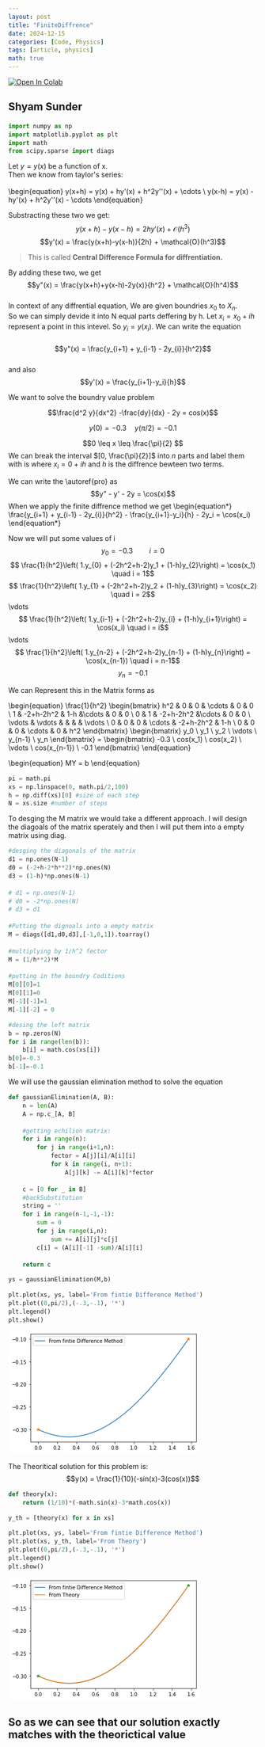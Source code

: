 ```yaml
---
layout: post
title: "FiniteDiffrence"
date: 2024-12-15
categories: [Code, Physics]
tags: [article, physics]
math: true
---
```


<a href="https://colab.research.google.com/github/iashyam/Mp3/blob/main/FiniteDiffrence.ipynb" target="_parent"><img src="https://colab.research.google.com/assets/colab-badge.svg" alt="Open In Colab"/></a>

## Shyam Sunder


```python
import numpy as np
import matplotlib.pyplot as plt
import math
from scipy.sparse import diags
```

Let $y = y(x)$ be a function of x. 
<br>
Then we know from taylor's series: 
<br>
<br>
\begin{equation}
y(x+h) = y(x) + hy'(x) + h^2y''(x) + \cdots \\
y(x-h) = y(x) - hy'(x) + h^2y''(x) - \cdots
\end{equation}

Substracting these two we get:
$$y(x+h)-y(x-h)=2hy'(x) + \mathcal{O}(h^3)$$
$$y'(x) = \frac{y(x+h)-y(x-h)}{2h} + \mathcal{O}(h^3)$$

>This is called **Central Difference Formula for diffrentiation.**

By adding these two, we get
$$y"(x) = \frac{y(x+h)+y(x-h)-2y(x)}{h^2} + \mathcal{O}(h^4)$$
<br>
In context of any diffrential equation, We are given boundries $x_0$ to $X_n$. <br> So we can simply devide it into N equal parts deffering by h. Let $x_i = x_0 + ih$ represent a point in this intevel. So $y_i = y(x_i)$. We can write the equation <br> <br>
$$y"(x) = \frac{y_{i+1} + y_{i-1} - 2y_{i}}{h^2}$$\
and also 
$$y'(x) = \frac{y_{i+1}-y_i}{h}$$

We want to solve the boundry value problem

$$\frac{d^2 y}{dx^2} -\frac{dy}{dx} - 2y = cos(x)$$


$$y(0) = -0.3 \quad y(\pi/2)= -0.1$$


$$0 \leq x \leq \frac{\pi}{2} $$
We can break the interval $[0, \frac{\pi}{2}]$ into $n$ parts and label them with is where
$x_i = 0 + ih$ and $h$ is the diffrence bewteen two terms.

We can write the \autoref{pro} as
$$y" - y' - 2y = \cos(x)$$
When we apply the finite diffrence method we get
\begin{equation*}
    \frac{y_{i+1} + y_{i-1} - 2y_{i}}{h^2} -  \frac{y_{i+1}-y_i}{h} - 2y_i = \cos(x_i)
\end{equation*}

Now we will put some values of i
$$y_0 = -0.3 \quad \quad i =0 $$
$$ \frac{1}{h^2}\left( 1.y_{0} + (-2h^2+h-2)y_1 + (1-h)y_{2}\right)  = \cos(x_1) \quad i = 1$$
$$ \frac{1}{h^2}\left( 1.y_{1} + (-2h^2+h-2)y_2 + (1-h)y_{3}\right)  = \cos(x_2) \quad i = 2$$
    \vdots 
$$ \frac{1}{h^2}\left( 1.y_{i-1} + (-2h^2+h-2)y_{i} + (1-h)y_{i+1}\right)  = \cos(x_i) \quad i = i$$
    \vdots
$$ \frac{1}{h^2}\left( 1.y_{n-2} + (-2h^2+h-2)y_{n-1} + (1-h)y_{n}\right)  = \cos(x_{n-1}) \quad i = n-1$$
$$y_n = -0.1$$

We can Represent this in the Matrix forms as

\begin{equation}
    \frac{1}{h^2}
    \begin{bmatrix}
        h^2 & 0 & 0 & \cdots & 0 & 0 \\
        1 & -2+h-2h^2 & 1-h  &\cdots & 0 & 0 \\
        0 & 1 &  -2+h-2h^2   &\cdots & 0 & 0 \\
        \vdots & \vdots & & & & \vdots \\
        0 & 0 & 0 & \cdots & -2+h-2h^2 & 1-h \\
        0 & 0 & 0 & \cdots & 0 & h^2 
    \end{bmatrix}
    \begin{bmatrix}
        y_0 \\
        y_1 \\
        y_2 \\ 
        \vdots \\
        y_{n-1} \\
        y_n
    \end{bmatrix} =
    \begin{bmatrix}
        -0.3 \\
        cos(x_1) \\
        cos(x_2) \\
        \vdots \\
        cos(x_{n-1}) \\
        -0.1
    \end{bmatrix}
\end{equation}

\begin{equation}
    MY = b
\end{equation}


```python
pi = math.pi
xs = np.linspace(0, math.pi/2,100)
h = np.diff(xs)[0] #size of each step
N = xs.size #number of steps
```

To desging the M matrix we would take a different approach. I will design the diagoals of the matrix sperately and then I will put them into a empty matrix using diag. 


```python
#desging the diagonals of the matrix
d1 = np.ones(N-1)
d0 = (-2+h-2*h**2)*np.ones(N)
d3 = (1-h)*np.ones(N-1)

# d1 = np.ones(N-1)
# d0 = -2*np.ones(N)
# d3 = d1

#Putting the dignoals into a empty matrix
M = diags([d1,d0,d3],[-1,0,1]).toarray()

#multiplying by 1/h^2 fector
M = (1/h**2)*M

#putting in the boundry Coditions
M[0][0]=1
M[0][1]=0
M[-1][-1]=1
M[-1][-2] = 0
```


```python
#desing the left matrix
b = np.zeros(N)
for i in range(len(b)):
    b[i] = math.cos(xs[i])
b[0]=-0.3
b[-1]=-0.1
```

We will use the gaussian elimination method to solve the equation


```python
def gaussianElimination(A, B):
    n = len(A)
    A = np.c_[A, B]
    
    #getting echilion matrix:
    for i in range(n):
        for j in range(i+1,n):
            fector = A[j][i]/A[i][i]
            for k in range(i, n+1):
                A[j][k] -= A[i][k]*fector

    c = [0 for _ in B]        
    #backSubstitution
    string = ''
    for i in range(n-1,-1,-1):
        sum = 0
        for j in range(i,n):
            sum += A[i][j]*c[j]
        c[i] = (A[i][-1] -sum)/A[i][i]
        
    return c
```


```python
ys = gaussianElimination(M,b)
```


```python
plt.plot(xs, ys, label='From fintie Difference Method')
plt.plot((0,pi/2),(-.3,-.1), '*')
plt.legend()
plt.show()
```


    
![png](/assets/FiniteDiffrence-1.png)
    


The Theoritical solution for this problem is:
$$y(x) = \frac{1}{10}(-sin(x)-3(cos(x))$$


```python
def theory(x):
    return (1/10)*(-math.sin(x)-3*math.cos(x))
```


```python
y_th = [theory(x) for x in xs]
```


```python
plt.plot(xs, ys, label='From fintie Difference Method')
plt.plot(xs, y_th, label='From Theory')
plt.plot((0,pi/2),(-.3,-.1), '*')
plt.legend()
plt.show()
```


    
![png](/assets/FiniteDiffrence-2.png)
    


## So as we can see that our solution exactly matches with the theorictical value


```python

```
